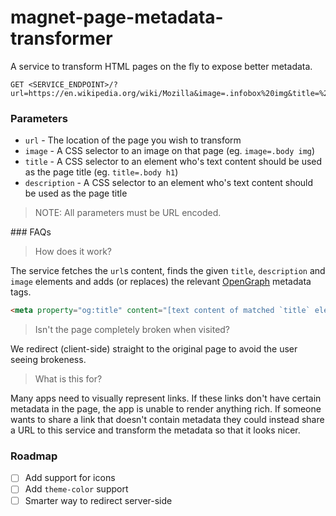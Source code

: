# magnet-page-metadata-transformer

A service to transform HTML pages on the fly to expose better metadata.

```
GET <SERVICE_ENDPOINT>/?url=https://en.wikipedia.org/wiki/Mozilla&image=.infobox%20img&title=%23firstHeading
```

### Parameters

- `url` - The location of the page you wish to transform
- `image` - A CSS selector to an image on that page (eg. `image=.body img`)
- `title` - A CSS selector to an element who's text content should be used as the page title (eg. `title=.body h1`)
- `description` - A CSS selector to an element who's text content should be used as the page title

> NOTE: All parameters must be URL encoded.

### FAQs

> How does it work?

The service fetches the `url`s content, finds the given `title`, `description` and `image` elements and adds (or replaces) the relevant [OpenGraph](http://ogp.me/) metadata tags.

```html
<meta property="og:title" content="[text content of matched `title` element]" />
```

> Isn't the page completely broken when visited?

We redirect (client-side) straight to the original page to avoid the user seeing brokeness.

> What is this for?

Many apps need to visually represent links. If these links don't have certain metadata in the page, the app is unable to render anything rich. If someone wants to share a link that doesn't contain metadata they could instead share a URL to this service and transform the metadata so that it looks nicer.

### Roadmap

- [ ] Add support for icons
- [ ] Add `theme-color` support
- [ ] Smarter way to redirect server-side

